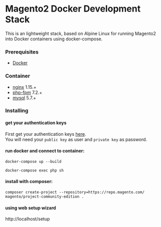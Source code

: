 # Magento2 Docker Development Stack
This is an lightweight stack, based on Alpine Linux for running Magento2 into Docker containers using docker-compose.

### Prerequisites
 - [Docker](https://www.docker.com/)

### Container
 - [nginx](https://hub.docker.com/_/nginx/) 1.15.+
 - [php-fpm](https://hub.docker.com/_/php/) 7.2.+
 - [mysql](https://hub.docker.com/_/mysql/) 5.7.+

### Installing

#### get your authentication keys
First get your authentication keys [here](https://devdocs.magento.com/guides/v2.3/install-gde/prereq/connect-auth.html). 
<br>You will need your `public key` as user and `private key` as password.

#### run docker and connect to container:

```
docker-compose up --build
```

```
docker-compose exec php sh
```

#### install with composer:
```
composer create-project --repository=https://repo.magento.com/ magento/project-community-edition .
``` 

#### using web setup wizard
http://localhost/setup